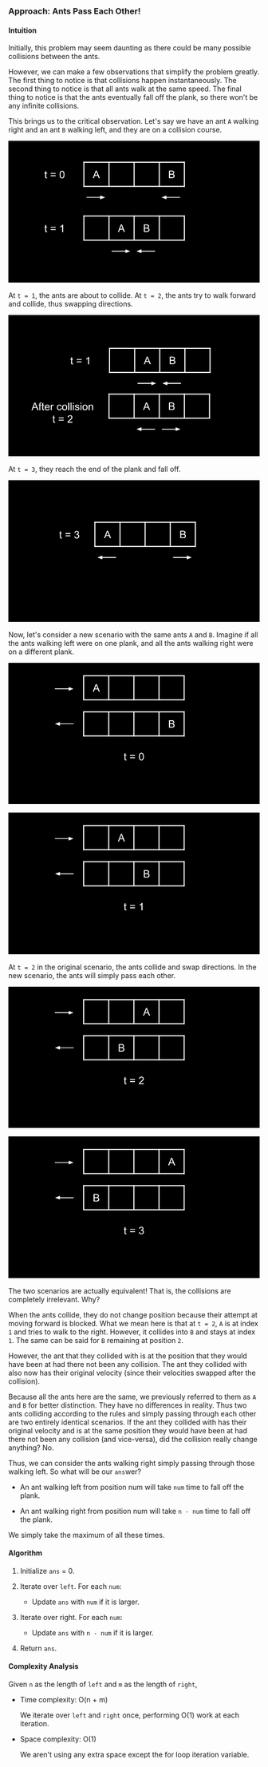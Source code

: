 ### Approach: Ants Pass Each Other!

#### Intuition

Initially, this problem may seem daunting as there could be many possible collisions between the ants.

However, we can make a few observations that simplify the problem greatly. The first thing to notice is that collisions happen instantaneously. The second thing to notice is that all ants walk at the same speed. The final thing to notice is that the ants eventually fall off the plank, so there won't be any infinite collisions.

This brings us to the critical observation. Let's say we have an ant `A` walking right and an ant `B` walking left, and they are on a collision course.

![](./assets/img/1.png)

At `t = 1`, the ants are about to collide. At `t = 2`, the ants try to walk forward and collide, thus swapping directions.

![](./assets/img/2.png)

At `t = 3`, they reach the end of the plank and fall off.

![](./assets/img/3.png)

Now, let's consider a new scenario with the same ants `A` and `B`. Imagine if all the ants walking left were on one plank, and all the ants walking right were on a different plank.

![](./assets/img/4.png)

![](./assets/img/5.png)

At `t = 2` in the original scenario, the ants collide and swap directions. In the new scenario, the ants will simply pass each other.

![](./assets/img/6.png)

![](./assets/img/7.png)

The two scenarios are actually equivalent! That is, the collisions are completely irrelevant. Why?

When the ants collide, they do not change position because their attempt at moving forward is blocked. What we mean here is that at `t = 2`, `A` is at index `1` and tries to walk to the right. However, it collides into `B` and stays at index `1`. The same can be said for `B` remaining at position `2`.

However, the ant that they collided with is at the position that they would have been at had there not been any collision. The ant they collided with also now has their original velocity (since their velocities swapped after the collision).

Because all the ants here are the same, we previously referred to them as `A` and `B` for better distinction. They have no differences in reality. Thus two ants colliding according to the rules and simply passing through each other are two entirely identical scenarios. If the ant they collided with has their original velocity and is at the same position they would have been at had there not been any collision (and vice-versa), did the collision really change anything? No.

Thus, we can consider the ants walking right simply passing through those walking left. So what will be our `ans`wer?

- An ant walking left from position num will take `num` time to fall off the plank.

- An ant walking right from position num will take `n - num` time to fall off the plank.

We simply take the maximum of all these times.

#### Algorithm

1. Initialize `ans` = 0.

2. Iterate over `left`. For each `num`:

   - Update `ans` with `num` if it is larger.

3. Iterate over right. For each `num`:

   - Update `ans` with `n - num` if it is larger.

4. Return `ans`.

#### Complexity Analysis

Given `n` as the length of `left` and `m` as the length of `right`,

- Time complexity: O(n + m)

  We iterate over `left` and `right` once, performing O(1) work at each iteration.

- Space complexity: O(1)

  We aren't using any extra space except the for loop iteration variable.
